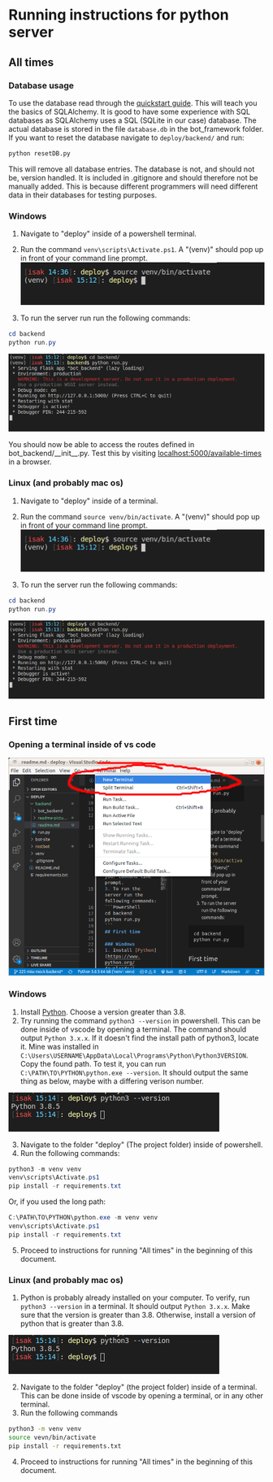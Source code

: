 # Running instructions for python server

## All times
### Database usage
To use the database read through the [quickstart guide](https://flask-sqlalchemy.palletsprojects.com/en/2.x/quickstart/). This will teach you the basics of SQLAlchemy. It is good to have some experience with SQL databases as SQLAlchemy uses a SQL (SQLite in our case) database. The actual database is stored in the file `database.db` in the bot_framework folder. If you want to reset the database navigate to `deploy/backend/` and run: 
```Bash
python resetDB.py
```
This will remove all database entries. The database is not, and should not be, version handled. It is included in .gitignore and should therefore not be manually added. This is because different programmers will need different data in their databases for testing purposes. 
### Windows
1. Navigate to "deploy" inside of a powershell terminal.
2. Run the command `venv\scripts\Activate.ps1`. A "(venv)" should pop up in front of your command line prompt.
![](./readme-pictures/venv.png)

3. To run the server run run the following commands:
```PowerShell
cd backend
python run.py
```
![](./readme-pictures/finished.png)

You should now be able to access the routes defined in bot_backend/\_\_init\_\_.py. Test this by visiting [localhost:5000/available-times]() in a browser.

### Linux (and probably mac os)
1. Navigate to "deploy" inside of a terminal.
2. Run the command `source venv/bin/activate`. A "(venv)" should pop up in front of your command line prompt.
![](./readme-pictures/venv.png)

3. To run the server run the following commands:
```PowerShell
cd backend
python run.py
```
![](./readme-pictures/finished.png)

## First time
### Opening a terminal inside of vs code
![](./readme-pictures/terminal.png)

### Windows
1. Install [Python](https://www.python.org/downloads/). Choose a version greater than 3.8.
2. Try running the command `python3 --version` in powershell. This can be done inside of vscode by opening a terminal. The command should output `Python 3.x.x`. If it doesn't find the install path of python3, locate it. Mine was installed in `C:\Users\USERNAME\AppData\Local\Programs\Python\Python3VERSION`. Copy the found path. To test it, you can run `C:\PATH\TO\PYTHON\python.exe --version`. It should output the same thing as below, maybe with a differing verison number.


![](./readme-pictures/version.png)

3. Navigate to the folder "deploy" (The project folder) inside of powershell.
4. Run the following commands:
```PowerShell
python3 -m venv venv
venv\scripts\Activate.ps1
pip install -r requirements.txt
```
Or, if you used the long path:
```PowerShell
C:\PATH\TO\PYTHON\python.exe -m venv venv
venv\scripts\Activate.ps1
pip install -r requirements.txt
```
5. Proceed to instructions for running "All times" in the beginning of this document.
### Linux (and probably mac os)
1. Python is probably already installed on your computer. To verify, run `python3 --version` in a terminal. It should output `Python 3.x.x`. Make sure that the version is greater than 3.8. Otherwise, install a version of python that is greater than 3.8.

![](./readme-pictures/version.png)

2. Navigate to the folder "deploy" (the project folder) inside of a terminal. This can be done inside of vscode by opening a terminal, or in any other terminal.
3. Run the following commands
```Bash
python3 -m venv venv
source vevn/bin/activate
pip install -r requirements.txt
```
4. Proceed to instructions for running "All times" in the beginning of this document.